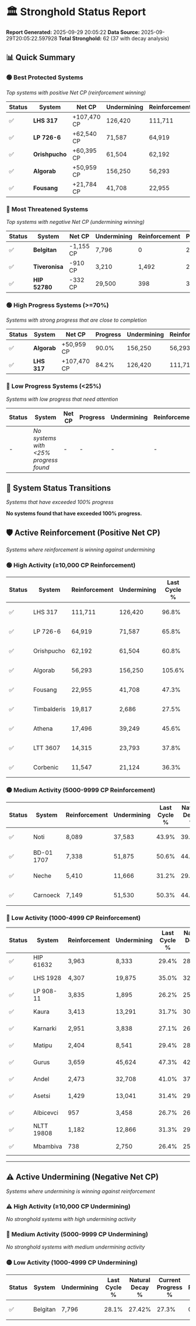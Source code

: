 # 🏛️ Stronghold Status Report

**Report Generated:** 2025-09-29 20:05:22
**Data Source:** 2025-09-29T20:05:22.597928
**Total Stronghold:** 62 (37 with decay analysis)

## 📊 Quick Summary

### 🟢 **Best Protected Systems**
*Top systems with positive Net CP (reinforcement winning)*

| Status | System | Net CP | Undermining | Reinforcement | Progress |
|--------|--------|--------|-------------|---------------|----------|
| ✅ | **LHS 317** | +107,470 CP | 126,420 | 111,711 | 84.2% |
| ✅ | **LP 726-6** | +62,540 CP | 71,587 | 64,919 | 58.6% |
| ✅ | **Orishpucho** | +60,395 CP | 61,504 | 62,192 | 54.6% |
| ✅ | **Algorab** | +50,959 CP | 156,250 | 56,293 | 90.0% |
| ✅ | **Fousang** | +21,784 CP | 41,708 | 22,955 | 43.1% |

### 🔴 **Most Threatened Systems**
*Top systems with negative Net CP (undermining winning)*

| Status | System | Net CP | Undermining | Reinforcement | Progress |
|--------|--------|--------|-------------|---------------|----------|
| ✅ | **Belgitan** | -1,155 CP | 7,796 | 0 | 27.3% |
| ✅ | **Tiveronisa** | -910 CP | 3,210 | 1,492 | 25.0% |
| ✅ | **HIP 52780** | -332 CP | 29,500 | 398 | 36.2% |

### 🟢 **High Progress Systems (>=70%)**
*Systems with strong progress that are close to completion*

| Status | System | Net CP | Progress | Undermining | Reinforcement |
|--------|--------|--------|----------|-------------|---------------|
| ✅ | **Algorab** | +50,959 CP | 90.0% | 156,250 | 56,293 |
| ✅ | **LHS 317** | +107,470 CP | 84.2% | 126,420 | 111,711 |

### 🔴 **Low Progress Systems (<25%)**
*Systems with low progress that need attention*

| Status | System | Net CP | Progress | Undermining | Reinforcement |
|--------|--------|--------|----------|-------------|---------------|
| - | *No systems with <25% progress found* | - | - | - | - |
## 🔄 System Status Transitions
*Systems that have exceeded 100% progress*

**No systems found that have exceeded 100% progress.**

## 🛡️ Active Reinforcement (Positive Net CP)
*Systems where reinforcement is winning against undermining*

### 🟢 High Activity (≥10,000 CP Reinforcement)

| Status | System | Reinforcement | Undermining | Last Cycle % | Natural Decay % | Current Progress % | Current CP | Net CP | Activity |
|--------|--------|---------------|-------------|--------------|-----------------|-------------------|------------|--------|----------|
| ✅ | LHS 317 | 111,711 | 126,420 | 96.8% | 73.45% | 84.2% | 842,000 | +107,470 | 🟢 High Reinforcement |
| ✅ | LP 726-6 | 64,919 | 71,587 | 65.8% | 52.35% | 58.6% | 586,000 | +62,540 | 🟢 High Reinforcement |
| ✅ | Orishpucho | 62,192 | 61,504 | 60.8% | 48.56% | 54.6% | 546,000 | +60,395 | 🟢 High Reinforcement |
| ✅ | Algorab | 56,293 | 156,250 | 105.6% | 84.90% | 90.0% | 900,000 | +50,959 | 🟢 High Reinforcement |
| ✅ | Fousang | 22,955 | 41,708 | 47.3% | 40.92% | 43.1% | 431,000 | +21,784 | 🟢 High Reinforcement |
| ✅ | Timbalderis | 19,817 | 2,686 | 27.5% | 25.34% | 27.2% | 272,000 | +18,571 | 🟢 High Reinforcement |
| ✅ | Athena | 17,496 | 39,249 | 45.6% | 40.04% | 41.7% | 417,000 | +16,577 | 🟢 High Reinforcement |
| ✅ | LTT 3607 | 14,315 | 23,793 | 37.8% | 34.02% | 35.4% | 354,000 | +13,751 | 🟢 High Reinforcement |
| ✅ | Corbenic | 11,547 | 21,124 | 36.3% | 33.07% | 34.2% | 342,000 | +11,264 | 🟢 High Reinforcement |

### 🟡 Medium Activity (5000-9999 CP Reinforcement)

| Status | System | Reinforcement | Undermining | Last Cycle % | Natural Decay % | Current Progress % | Current CP | Net CP | Activity |
|--------|--------|---------------|-------------|--------------|-----------------|-------------------|------------|--------|----------|
| ✅ | Noti | 8,089 | 37,583 | 43.9% | 39.38% | 40.1% | 401,000 | +7,179 | 🟡 Medium Reinforcement |
| ✅ | BD-01 1707 | 7,338 | 51,875 | 50.6% | 44.82% | 45.4% | 453,999 | +5,786 | 🟡 Medium Reinforcement |
| ✅ | Neche | 5,410 | 11,666 | 31.2% | 29.45% | 30.0% | 300,000 | +5,493 | 🟡 Medium Reinforcement |
| ✅ | Carnoeck | 7,149 | 51,530 | 50.3% | 44.57% | 45.1% | 451,000 | +5,309 | 🟡 Medium Reinforcement |

### 🔴 Low Activity (1000-4999 CP Reinforcement)

| Status | System | Reinforcement | Undermining | Last Cycle % | Natural Decay % | Current Progress % | Current CP | Net CP | Activity |
|--------|--------|---------------|-------------|--------------|-----------------|-------------------|------------|--------|----------|
| ✅ | HIP 61632 | 3,963 | 8,333 | 29.4% | 28.18% | 28.6% | 286,000 | +4,192 | 🔵 Low Reinforcement |
| ✅ | LHS 1928 | 4,307 | 19,875 | 35.0% | 32.59% | 33.0% | 330,000 | +4,067 | 🔵 Low Reinforcement |
| ✅ | LP 908-11 | 3,835 | 1,895 | 26.2% | 25.60% | 26.0% | 260,000 | +4,020 | 🔵 Low Reinforcement |
| ✅ | Kaura | 3,413 | 13,291 | 31.7% | 30.06% | 30.4% | 304,000 | +3,400 | 🔵 Low Reinforcement |
| ✅ | Karnarki | 2,951 | 3,838 | 27.1% | 26.38% | 26.7% | 267,000 | +3,164 | 🔵 Low Reinforcement |
| ✅ | Matipu | 2,404 | 8,541 | 29.4% | 28.24% | 28.5% | 285,000 | +2,579 | 🔵 Low Reinforcement |
| ✅ | Gurus | 3,659 | 45,624 | 47.3% | 42.46% | 42.7% | 427,000 | +2,426 | 🔵 Low Reinforcement |
| ✅ | Andel | 2,473 | 32,708 | 41.0% | 37.52% | 37.7% | 377,000 | +1,772 | 🔵 Low Reinforcement |
| ✅ | Asetsi | 1,429 | 13,041 | 31.4% | 29.96% | 30.1% | 301,000 | +1,412 | 🔵 Low Reinforcement |
| ✅ | Albicevci | 957 | 3,458 | 26.7% | 26.27% | 26.4% | 264,000 | +1,272 | 🔵 Low Reinforcement |
| ✅ | NLTT 19808 | 1,182 | 12,866 | 31.3% | 29.88% | 30.0% | 300,000 | +1,154 | 🔵 Low Reinforcement |
| ✅ | Mbambiva | 738 | 2,750 | 26.4% | 25.99% | 26.1% | 261,000 | +1,061 | 🔵 Low Reinforcement |


---

## ⚠️ Active Undermining (Negative Net CP)
*Systems where undermining is winning against reinforcement*

### ⚠️ High Activity (≥10,000 CP Undermining)

*No stronghold systems with high undermining activity*

### 🔶 Medium Activity (5000-9999 CP Undermining)

*No stronghold systems with medium undermining activity*

### 🟡 Low Activity (1000-4999 CP Undermining)

| Status | System | Undermining | Last Cycle % | Natural Decay % | Current Progress % | Reinforcement | Current CP | Net CP | Activity |
|--------|--------|-------------|--------------|-----------------|-------------------|---------------|------------|--------|----------|
| ✅ | Belgitan | 7,796 | 28.1% | 27.42% | 27.3% | 0 | 273,000 | -1,155 | 🟡 Low Undermining |
